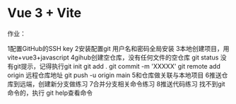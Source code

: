 <!--
 * @Author: callus
 * @Date: 2023-06-20 23:42:40
 * @LastEditors: callus
 * @Description: some description
 * @FilePath: /vite-mother-day1/README.md
-->
# Vue 3 + Vite

<!-- 开发规则 -->
<!-- 编码规则 -->
作业：

1配置GitHub的SSH key
2安装配置git 用户名和密码全局安装
3本地创建项目，用vite+vue3+javascript
4gihub创建空仓库，没有任何文件的空仓库
git status
没有git提示，记得执行git init 
git add .
git commit -m 'XXXXX'
git remote add origin 远程仓库地址
git push -u origin main
5和仓库做关联与本地项目
6推送仓库到远端，创建新分支做练习
7合并分支相关命令练习
8推送代码练习
找不到git命令的，执行 git help查看命令





